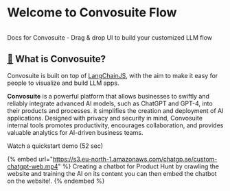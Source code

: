 # Welcome to Convosuite Flow

<figure><img src=".gitbook/assets/flowise.gif" alt=""><figcaption></figcaption></figure>

Docs for Convosuite - Drag & drop UI to build your customized LLM flow

## [🤔](https://emojipedia.org/thinking-face/) What is Convosuite?

Convosuite is built on top of  [LangChainJS](https://github.com/hwchase17/langchainjs), with the aim to make it easy for people to visualize and build LLM apps.&#x20;

**Convosuite** is a powerful platform that allows businesses to swiftly and reliably integrate advanced AI models, such as ChatGPT and GPT-4, into their products and processes. it simplifies the creation and deployment of AI applications. Designed with privacy and security in mind, Convosuite internal tools promotes productivity, encourages collaboration, and provides valuable analytics for AI-driven business teams.

Watch a quickstart demo (52 sec)

{% embed url="https://s3.eu-north-1.amazonaws.com/chatgp.se/custom-chatgpt-web.mp4" %}
Creating a chatbot for Product Hunt by crawling the website and training the AI on its content you can then embed the chatbot on the website!.
{% endembed %}
